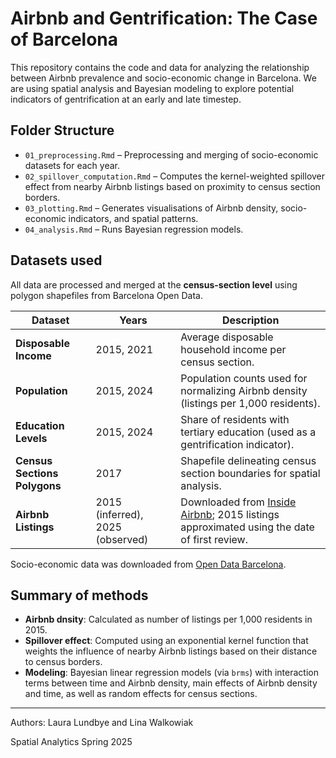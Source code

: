 # Airbnb and Gentrification: The Case of Barcelona
This repository contains the code and data for analyzing the relationship between Airbnb prevalence and socio-economic change in Barcelona. We are using spatial analysis and Bayesian modeling to explore potential indicators of gentrification at an early and late timestep.

## Folder Structure

* `01_preprocessing.Rmd` – Preprocessing and merging of socio-economic datasets for each year.
* `02_spillover_computation.Rmd` – Computes the kernel-weighted spillover effect from nearby Airbnb listings based on proximity to census section borders.
* `03_plotting.Rmd` – Generates visualisations of Airbnb density, socio-economic indicators, and spatial patterns.
* `04_analysis.Rmd` – Runs Bayesian regression models.

## Datasets used

All data are processed and merged at the **census-section level** using polygon shapefiles from Barcelona Open Data.

| Dataset                      | Years                            | Description                                                                                                           |
| ---------------------------- | -------------------------------- | --------------------------------------------------------------------------------------------------------------------- |
| **Disposable Income**        | 2015, 2021                       | Average disposable household income per census section.                                                               |
| **Population**               | 2015, 2024                       | Population counts used for normalizing Airbnb density (listings per 1,000 residents).                                 |
| **Education Levels**         | 2015, 2024                       | Share of residents with tertiary education (used as a gentrification indicator).                                      |
| **Census Sections Polygons** | 2017                             | Shapefile delineating census section boundaries for spatial analysis.                                                 |
| **Airbnb Listings**          | 2015 (inferred), 2025 (observed) | Downloaded from [Inside Airbnb](http://insideairbnb.com/); 2015 listings approximated using the date of first review. |

Socio-economic data was downloaded from [Open Data Barcelona](https://opendata-ajuntament.barcelona.cat/data/en/dataset). 

## Summary of methods

* **Airbnb dnsity**: Calculated as number of listings per 1,000 residents in 2015.
* **Spillover effect**: Computed using an exponential kernel function that weights the influence of nearby Airbnb listings based on their distance to census borders.
* **Modeling**: Bayesian linear regression models (via `brms`) with interaction terms between time and Airbnb density, main effects of Airbnb density and time, as well as random effects for census sections.


---
Authors: Laura Lundbye and Lina Walkowiak


Spatial Analytics Spring 2025
